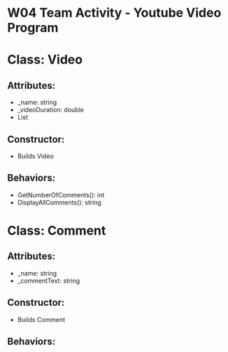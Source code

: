 # W04 Team Activity - Youtube Video Program


# Class: Video
## Attributes:
- _name: string
- _videoDuration: double
- List<Comment>

## Constructor:
- Builds Video

## Behaviors:
- GetNumberOfComments(): int
- DisplayAllComments(): string



# Class: Comment
## Attributes:
- _name: string
- _commentText: string


## Constructor:
- Builds Comment


## Behaviors:
